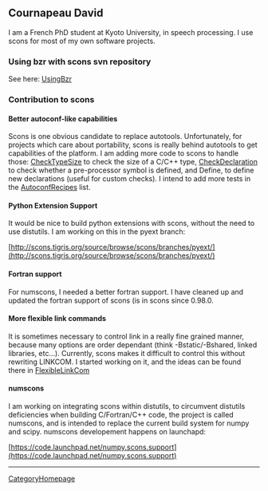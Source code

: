 

## Cournapeau David

I am a French PhD student at Kyoto University, in speech processing. I use scons for most of my own software projects. 


### Using bzr with scons svn repository

See here: [UsingBzr](UsingBzr) 


### Contribution to scons


#### Better autoconf-like capabilities

Scons is one obvious candidate to replace autotools. Unfortunately, for projects which care about portability, scons is really behind autotools to get capabilities of the platform. I am adding more code to scons to handle those: [CheckTypeSize](CheckTypeSize) to check the size of a C/C++ type, [CheckDeclaration](CheckDeclaration) to check whether a pre-processor symbol is defined, and Define, to define new declarations (useful for custom checks). I intend to add more tests in the [AutoconfRecipes](AutoconfRecipes) list. 


#### Python Extension Support

It would be nice to build python extensions with scons, without the need to use distutils. I am working on this in the pyext branch: 

[http://scons.tigris.org/source/browse/scons/branches/pyext/](http://scons.tigris.org/source/browse/scons/branches/pyext/) 


#### Fortran support

For numscons, I needed a better fortran support. I have cleaned up and updated the fortran support of scons (is in scons since 0.98.0. 


#### More flexible link commands

It is sometimes necessary to control link in a really fine grained manner, because many options are order dependant (think -Bstatic/-Bshared, linked libraries, etc...). Currently, scons makes it difficult to control this without rewriting LINKCOM. I started working on it, and the ideas can be found there in [FlexibleLinkCom](FlexibleLinkCom) 


#### numscons

I am working on integrating scons within distutils, to circumvent distutils deficiencies when building C/Fortran/C++ code, the project is called numscons, and is intended to replace the current build system for numpy and scipy. numscons developement happens on launchapd: 

[https://code.launchpad.net/numpy.scons.support](https://code.launchpad.net/numpy.scons.support) 



---

 [CategoryHomepage](CategoryHomepage) 
